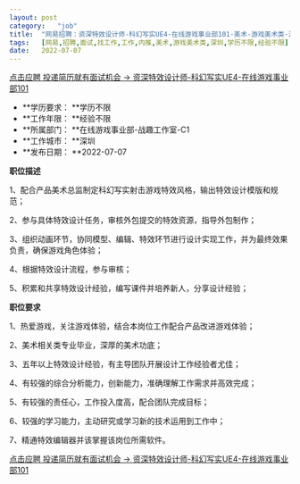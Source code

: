 ```yaml
---
layout:	post
category:	"job"
title:	"网易招聘：资深特效设计师-科幻写实UE4-在线游戏事业部101-美术-游戏美术类-深圳学历不限经验不限"
tags:	[网易,招聘,面试,找工作,工作,内推,美术,游戏美术类,深圳,学历不限,经验不限]
date:	2022-07-07
---
```


[点击应聘 投递简历就有面试机会 ->  资深特效设计师-科幻写实UE4-在线游戏事业部101](http://mobile.bole.netease.com/bole/boleDetail?id=34039&employeeId=346f03c3cda5f04c&key=all)



- **学历要求： **学历不限
- **工作年限： **经验不限
- **所属部门： **在线游戏事业部-战趣工作室-C1
- **工作城市： **深圳
- **发布日期： **2022-07-07



**职位描述**

1、配合产品美术总监制定科幻写实射击游戏特效风格，输出特效设计模版和规范；

2、参与具体特效设计任务，审核外包提交的特效资源，指导外包制作；

3、组织动画环节，协同模型、编辑、特效环节进行设计实现工作，并为最终效果负责，确保游戏角色体验；

4、根据特效设计流程，参与审核；

5、积累和共享特效设计经验，编写课件并培养新人，分享设计经验；



**职位要求**

1、热爱游戏，关注游戏体验，结合本岗位工作配合产品改进游戏体验；

2、美术相关类专业毕业，深厚的美术功底；

3、五年以上特效设计经验，有主导团队开展设计工作经验者尤佳；

4、有较强的综合分析能力，创新能力，准确理解工作需求并高效完成；

5、有较强的责任心，工作投入度高，配合团队完成目标；

6、较强的学习能力，主动研究或学习新的技术运用到工作中；

7、精通特效编辑器并该掌握该岗位所需软件。



[点击应聘 投递简历就有面试机会 ->  资深特效设计师-科幻写实UE4-在线游戏事业部101](http://mobile.bole.netease.com/bole/boleDetail?id=34039&employeeId=346f03c3cda5f04c&key=all)